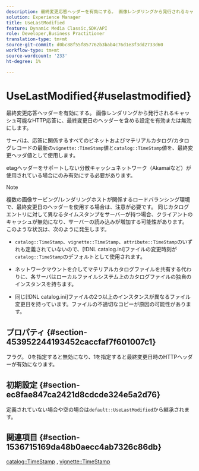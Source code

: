 ```yaml
---
description: 最終変更応答ヘッダーを有効にする。 画像レンダリングから発行されるキャッシュ可能なHTTP応答に、最終変更日のヘッダーを含める設定を有効または無効にします。
solution: Experience Manager
title: UseLastModified
feature: Dynamic Media Classic,SDK/API
role: Developer,Business Practitioner
translation-type: tm+mt
source-git-commit: d0bc88f55f857762b3bab4c76d1e3f3dd2733d60
workflow-type: tm+mt
source-wordcount: '233'
ht-degree: 1%

---
```



# UseLastModified{#uselastmodified}

最終変更応答ヘッダーを有効にする。 画像レンダリングから発行されるキャッシュ可能なHTTP応答に、最終変更日のヘッダーを含める設定を有効または無効にします。

サーバは、応答に関係するすべてのビネットおよびマテリアルカタログ/カタログレコードの最新の`vignette::TimeStamp`値と`catalog::TimeStamp`値を、最終変更ヘッダ値として使用します。

etagヘッダーをサポートしない分散キャッシュネットワーク（Akamaiなど）が使用されている場合にのみ有効にする必要があります。

>[!NOTE]
>
>複数の画像サービング/レンダリングホストが関係するロードバランシング環境で、最終変更日のヘッダーを使用する場合は、注意が必要です。 同じカタログエントリに対して異なるタイムスタンプをサーバーが持つ場合、クライアントのキャッシュが無効になり、サーバーの読み込みが増加する可能性があります。 このような状況は、次のように発生します。

* `catalog::TimeStamp`、`vignette::TimeStamp`、`attribute::TimeStamp`のいずれも定義されていないので、[!DNL catalog.ini]ファイルの変更時刻が`catalog::TimeStamp`のデフォルトとして使用されます。

* ネットワークマウントを介してマテリアルカタログファイルを共有する代わりに、各サーバはローカルファイルシステム上のカタログファイルの独自のインスタンスを持ちます。
* 同じ[!DNL catalog.ini]ファイルの2つ以上のインスタンスが異なるファイル変更日を持っています。ファイルの不適切なコピーが原因の可能性があります。

## プロパティ {#section-453952244193452caccfaf7f601007c1}

フラグ。 0を指定すると無効になり、1を指定すると最終変更日時のHTTPヘッダーが有効になります。

## 初期設定 {#section-ec8fae847ca2421d8cdcde324e5a2d76}

定義されていない場合や空の場合は`default::UseLastModified`から継承されます。

## 関連項目 {#section-1536715169da48b0aecc4ab7326c86db}

[catalog::TimeStamp](../../../../../ir-api/material-cat/image-rendering-api-ref/c-ir-material-catalog/c-ir-material-data-reference/r-ir-timestamp-dataref.md#reference-6daf7973dc4f4b4e9e8165756db7c319) ,  [vignette::TimeStamp](../../../../../ir-api/material-cat/image-rendering-api-ref/c-ir-material-catalog/c-ir-vignette-map-reference/r-ir-timestamp-vignette.md#reference-d57cdd40a6a645d199dbb1d56cc85bc1)
